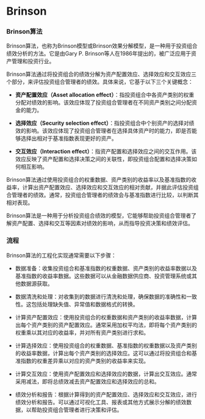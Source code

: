 # Brinson
### Brinson算法
Brinson算法，也称为Brinson模型或Brinson效果分解模型，是一种用于投资组合绩效分析的方法。它是由Gary P. Brinson等人在1986年提出的，被广泛应用于资产管理和投资行业。

Brinson算法通过将投资组合的绩效分解为资产配置效应、选择效应和交互效应三个部分，来评估投资组合管理者的绩效。具体来说，它基于以下三个关键概念：

- **资产配置效应（Asset allocation effect）**：指投资组合中各资产类别的权重分配对绩效的影响。该效应体现了投资组合管理者在不同资产类别之间分配资金的能力。

- **选择效应（Security selection effect）**：指投资组合中个别资产的选择对绩效的影响。该效应体现了投资组合管理者在选择具体资产时的能力，即是否能够选择出相对于基准指数表现更好的资产。

- **交互效应（Interaction effect）**：指资产配置和选择效应之间的交互作用。该效应反映了资产配置和选择决策之间的关联性，即投资组合配置和选择决策如何相互影响。

Brinson算法通过使用投资组合的权重数据、资产类别的收益率以及基准指数的收益率，计算出资产配置效应、选择效应和交互效应的相对贡献，并据此评估投资组合管理者的绩效。通常，投资组合管理者的绩效会与基准指数进行比较，以判断其相对表现。

Brinson算法是一种用于分析投资组合绩效的模型，它能够帮助投资组合管理者了解资产配置、选择和交互等因素对绩效的影响，从而指导投资决策和绩效评估。

### 流程
Brinson算法的工程化实现通常需要以下步骤：

* 数据准备：收集投资组合和基准指数的权重数据、资产类别的收益率数据以及基准指数的收益率数据。这些数据可以从金融数据供应商、投资管理系统或其他数据源获取。

* 数据清洗和处理：对收集到的数据进行清洗和处理，确保数据的准确性和一致性。这包括处理缺失值、异常值和数据格式的转换。

* 计算资产配置效应：使用投资组合的权重数据和资产类别的收益率数据，计算出每个资产类别的资产配置效应。通常采用加权平均法，即将每个资产类别的权重乘以其对应的收益率，并对所有资产类别进行求和。

* 计算选择效应：使用投资组合的权重数据、基准指数的权重数据以及资产类别的收益率数据，计算出每个资产类别的选择效应。这可以通过将投资组合和基准指数的权重差异乘以对应的资产类别的收益率来实现。

* 计算交互效应：使用资产配置效应和选择效应的数据，计算出交互效应。通常采用减法，即将总绩效减去资产配置效应和选择效应的总和。

* 绩效分析和报告：根据计算得到的资产配置效应、选择效应和交互效应，进行绩效分析和报告。可以通过可视化工具、报表或其他方式展示分解的绩效数据，以帮助投资组合管理者进行决策和评估。
